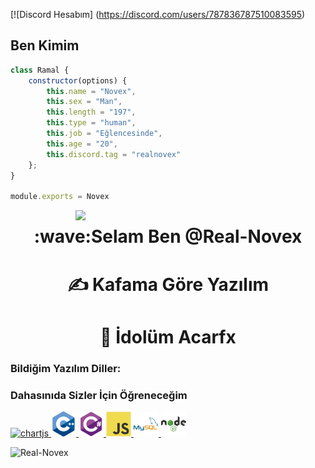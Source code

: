 [![Discord Hesabım] (https://discord.com/users/787836787510083595)

<h2>Ben Kimim</h2>

```js
class Ramal {
    constructor(options) {
        this.name = "Novex",
        this.sex = "Man",
        this.length = "197",
        this.type = "human",
        this.job = "Eğlencesinde",
        this.age = "20",
        this.discord.tag = "realnovex"
    };
}

module.exports = Novex
```
<img align="right" width="400px" src="https://user-images.githubusercontent.com/77089894/206934975-0e140d74-3d5e-4e2f-afde-c6e372e5274b.gif">
<div align="center">

  <h1> :wave:Selam Ben @Real-Novex </h1>

  <h1> ✍ Kafama Göre Yazılım </h1>
  
  <h1> 💞 İdolüm Acarfx </h1>
<h3 align="left">Bildiğim Yazılım Diller:</h3>
<h3 align="left">Dahasınıda Sizler İçin Öğreneceğim</h3>
<p align="left"> </a> <a href="https://canvasjs.com" target="_blank" rel="noreferrer"> <a href="https://www.chartjs.org" target="_blank" rel="noreferrer"> <img src="https://www.chartjs.org/media/logo-title.svg" alt="chartjs" width="40" height="40"/> </a> <a href="https://www.w3schools.com/cpp/" target="_blank" rel="noreferrer"> <img src="https://raw.githubusercontent.com/devicons/devicon/master/icons/cplusplus/cplusplus-original.svg" alt="cplusplus" width="40" height="40"/> </a> <a href="https://www.w3schools.com/cs/" target="_blank" rel="noreferrer"> <img src="https://raw.githubusercontent.com/devicons/devicon/master/icons/csharp/csharp-original.svg" alt="csharp" width="40" height="40"/> </a> </a> <a href="https://developer.mozilla.org/en-US/docs/Web/JavaScript" target="_blank" rel="noreferrer"> <img src="https://raw.githubusercontent.com/devicons/devicon/master/icons/javascript/javascript-original.svg" alt="javascript" width="40" height="40"/> </a> <a href="https://www.mongodb.com/" target="_blank" rel="noreferrer"> </a> <a href="https://www.mysql.com/" target="_blank" rel="noreferrer"> <img src="https://raw.githubusercontent.com/devicons/devicon/master/icons/mysql/mysql-original-wordmark.svg" alt="mysql" width="40" height="40"/> </a> <a href="https://nodejs.org" target="_blank" rel="noreferrer"> <img src="https://raw.githubusercontent.com/devicons/devicon/master/icons/nodejs/nodejs-original-wordmark.svg" alt="nodejs" width="40" height="40"/> </a> </p>
<p>&nbsp;<img align="left" src="https://github-readme-stats.vercel.app/api?username=Real-Novex&show_icons=true&theme=dark&locale=en" alt="Real-Novex" /></p>
